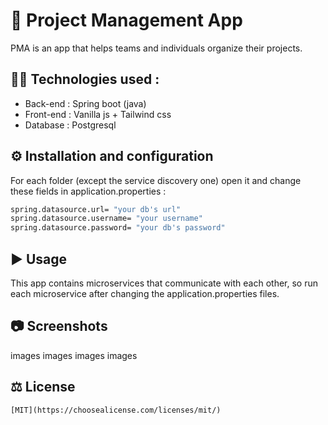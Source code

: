 # 📓 Project Management App

PMA is an app that helps teams and individuals organize their projects.

## 👨‍💻 Technologies used :

- Back-end : Spring boot (java)
- Front-end : Vanilla js + Tailwind css
- Database : Postgresql

## ⚙️ Installation and configuration

For each folder (except the service discovery one) open it and change these fields in application.properties :

```bash
spring.datasource.url= "your db's url"
spring.datasource.username= "your username"
spring.datasource.password= "your db's password"
```

## ▶️ Usage

This app contains microservices that communicate with each other, so run each microservice after changing the application.properties files.

## 📷 Screenshots

images
images
images
images

## ⚖️ License

    [MIT](https://choosealicense.com/licenses/mit/)
